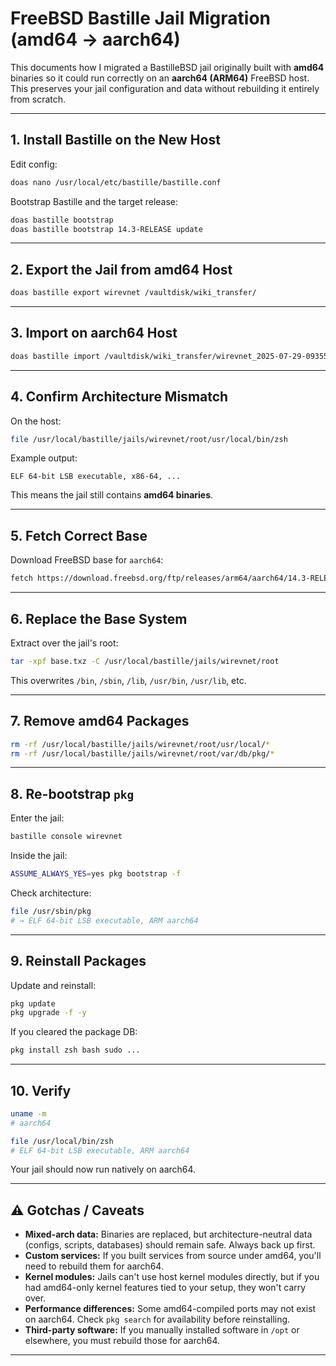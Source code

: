 # FreeBSD Bastille Jail Migration (amd64 → aarch64)

This documents how I migrated a BastilleBSD jail originally built with
**amd64** binaries so it could run correctly on an **aarch64 (ARM64)**
FreeBSD host. This preserves your jail configuration and data without
rebuilding it entirely from scratch.

------------------------------------------------------------------------

## 1. Install Bastille on the New Host

Edit config:

``` sh
doas nano /usr/local/etc/bastille/bastille.conf
```

Bootstrap Bastille and the target release:

``` sh
doas bastille bootstrap
doas bastille bootstrap 14.3-RELEASE update
```

------------------------------------------------------------------------

## 2. Export the Jail from amd64 Host

``` sh
doas bastille export wirevnet /vaultdisk/wiki_transfer/
```

------------------------------------------------------------------------

## 3. Import on aarch64 Host

``` sh
doas bastille import /vaultdisk/wiki_transfer/wirevnet_2025-07-29-093557.xz
```

------------------------------------------------------------------------

## 4. Confirm Architecture Mismatch

On the host:

``` sh
file /usr/local/bastille/jails/wirevnet/root/usr/local/bin/zsh
```

Example output:

    ELF 64-bit LSB executable, x86-64, ...

This means the jail still contains **amd64 binaries**.

------------------------------------------------------------------------

## 5. Fetch Correct Base

Download FreeBSD base for `aarch64`:

``` sh
fetch https://download.freebsd.org/ftp/releases/arm64/aarch64/14.3-RELEASE/base.txz
```

------------------------------------------------------------------------

## 6. Replace the Base System

Extract over the jail's root:

``` sh
tar -xpf base.txz -C /usr/local/bastille/jails/wirevnet/root
```

This overwrites `/bin`, `/sbin`, `/lib`, `/usr/bin`, `/usr/lib`, etc.

------------------------------------------------------------------------

## 7. Remove amd64 Packages

``` sh
rm -rf /usr/local/bastille/jails/wirevnet/root/usr/local/*
rm -rf /usr/local/bastille/jails/wirevnet/root/var/db/pkg/*
```

------------------------------------------------------------------------

## 8. Re-bootstrap `pkg`

Enter the jail:

``` sh
bastille console wirevnet
```

Inside the jail:

``` sh
ASSUME_ALWAYS_YES=yes pkg bootstrap -f
```

Check architecture:

``` sh
file /usr/sbin/pkg
# → ELF 64-bit LSB executable, ARM aarch64
```

------------------------------------------------------------------------

## 9. Reinstall Packages

Update and reinstall:

``` sh
pkg update
pkg upgrade -f -y
```

If you cleared the package DB:

``` sh
pkg install zsh bash sudo ...
```

------------------------------------------------------------------------

## 10. Verify

``` sh
uname -m
# aarch64

file /usr/local/bin/zsh
# ELF 64-bit LSB executable, ARM aarch64
```

Your jail should now run natively on aarch64.

------------------------------------------------------------------------

## ⚠️ Gotchas / Caveats

-   **Mixed-arch data:** Binaries are replaced, but architecture-neutral
    data (configs, scripts, databases) should remain safe. Always back
    up first.
-   **Custom services:** If you built services from source under amd64,
    you'll need to rebuild them for aarch64.
-   **Kernel modules:** Jails can't use host kernel modules directly,
    but if you had amd64-only kernel features tied to your setup, they
    won't carry over.
-   **Performance differences:** Some amd64-compiled ports may not exist
    on aarch64. Check `pkg search` for availability before reinstalling.
-   **Third-party software:** If you manually installed software in
    `/opt` or elsewhere, you must rebuild those for aarch64.

------------------------------------------------------------------------
